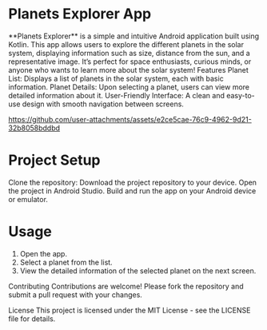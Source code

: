 <h1>Planets Explorer App</h1> **Planets Explorer** is a simple and intuitive Android application built using Kotlin. This app allows users to explore the different planets in the solar system, displaying information such as size, distance from the sun, and a representative image. It’s perfect for space enthusiasts, curious minds, or anyone who wants to learn more about the solar system!
Features
Planet List: Displays a list of planets in the solar system, each with basic information.
Planet Details: Upon selecting a planet, users can view more detailed information about it.
User-Friendly Interface: A clean and easy-to-use design with smooth navigation between screens.




https://github.com/user-attachments/assets/e2ce5cae-76c9-4962-9d21-32b8058bddbd



<h1>Project Setup</h1>
Clone the repository: Download the project repository to your device.
Open the project in Android Studio.
Build and run the app on your Android device or emulator.
<h1>Usage</h1>
<ol> <li>Open the app.</li> <li>Select a planet from the list.</li> <li>View the detailed information of the selected planet on the next screen.</li> </ol>
Contributing
Contributions are welcome! Please fork the repository and submit a pull request with your changes.

License
This project is licensed under the MIT License - see the LICENSE file for details.
